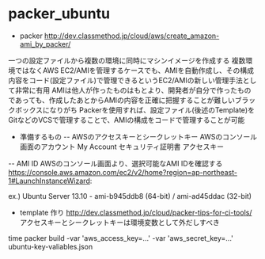 packer_ubuntu
=============

- packer
http://dev.classmethod.jp/cloud/aws/create_amazon-ami_by_packer/

一つの設定ファイルから複数の環境に同時にマシンイメージを作成する
複数環境ではなくAWS EC2/AMIを管理するケースでも、AMIを自動作成し、その構成内容をコード(設定ファイル)で管理できるというEC2/AMIの新しい管理手法として非常に有用
AMIは他人が作ったものはもとより、開発者が自分で作ったものであっても、作成したあとからAMIの内容を正確に把握することが難しいブラックボックスになりがち
Packerを使用すれば、設定ファイル(後述のTemplate)をGitなどのVCSで管理することで、AMIの構成をコードで管理することが可能

- 準備するもの
-- AWSのアクセスキーとシークレットキー
AWSのコンソール画面のアカウント
My Account
セキュリティ証明書
アクセスキー

-- AMI ID
AWSのコンソール画面より、選択可能なAMI IDを確認する
https://console.aws.amazon.com/ec2/v2/home?region=ap-northeast-1#LaunchInstanceWizard:

ex.)
Ubuntu Server 13.10 - ami-b945ddb8 (64-bit) / ami-ad45ddac (32-bit)


- template 作り
http://dev.classmethod.jp/cloud/packer-tips-for-ci-tools/
アクセスキーとシークレットキーは環境変数として外だしすべき

time packer build -var 'aws_access_key=...' -var 'aws_secret_key=...' ubuntu-key-valiables.json
